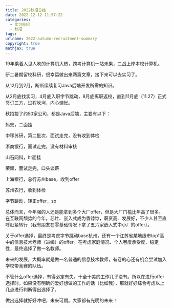 ```yaml
---
title: 2022秋招总结
date: 2022-12-12 11:57:22
categories: 
  - 实习秋招
  - 秋招
tags: 
urlname: 2022-autumn-recruitment-summary
copyright: true
mathjax: true
---
```


19年乘着人见人吹的计算机大热，跨考计算机一站未果，二战上岸本校计算机。

研二暑期留校科研，很幸运做出来两篇文章，接下来可以去实习了。

从12月到2月，断断续续复习Java后端开发所需的知识。

从2月底找实习，4月底入职字节跳动，8月底离职返校，直到11月底（11.27）正式签订三方，过程坎坷，内心惆怅。

秋招投了约50家公司，都是Java后端，主要有以下：

<!--more-->

蚂蚁，二面挂

中移苏研，第二批次，面试走完，没有收到体检

浙商银行，面试走完，没有材料审核

山石网科，hr面挂

荣耀，面试走完，口头谈薪

上海银行，总行苏州base，收到offer

苏州农行，收到体检

字节跳动，转正offer，sp

总体而言，今年强的人还是能拿到多个大厂offer，但是大厂门槛比年高了很多。在互联网颓势的今年，芯片、嵌入式成为香饽饽，薪资高、发展好，不少人甚至直呼赶紧转行（我有朋友在零基础情况下拿了五六家嵌入式中小厂的offer）。

关于offer选择，最终是考虑字节跳动base杭州，还有一个江苏省某地级市top1高中的信息技术老师（进编）的offer。在考虑家庭情况、个人卷度承受度、稳定性，最终选择了做一名教师。

未来的发展，大概率就是做一名普通的信息技术教师，有卷的心还有机会尝试加入学校带竞赛的队伍。

不管什么offer选择，有得必定有失，十全十美的工作几乎没有。所以在进行offer选择时，如果没有明确的爱好想做的工作的话（比如我），那就好好综合考虑以上几点进行判断得出选择了。

做出选择就好好冲吧，未来可期。大家都有光明的未来！
